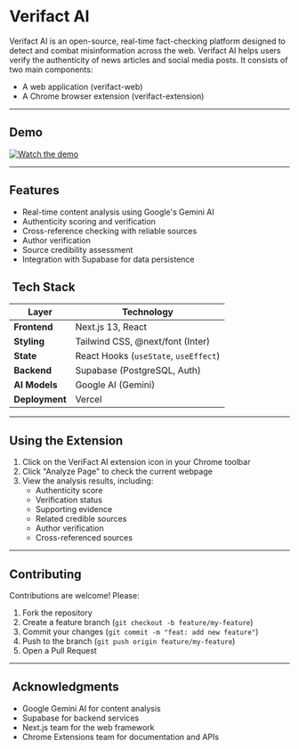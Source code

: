 # Verifact AI



Verifact AI is an open-source, real-time fact-checking platform designed to detect and combat misinformation across the web.  Verifact AI helps users verify the authenticity of news articles and social media posts. It consists of two main components:

- A web application (verifact-web)
- A Chrome browser extension (verifact-extension)

---
## Demo

[![Watch the demo](https://img.youtube.com/vi/bQNepG3mrLM/0.jpg)](https://youtu.be/bQNepG3mrLM)

---

## Features

- Real-time content analysis using Google's Gemini AI
- Authenticity scoring and verification
- Cross-reference checking with reliable sources
- Author verification
- Source credibility assessment
- Integration with Supabase for data persistence



##  Tech Stack

| Layer          | Technology                            |
| -------------- | ------------------------------------- |
| **Frontend**   | Next.js 13, React                     |
| **Styling**    | Tailwind CSS, @next/font (Inter)      |
| **State**      | React Hooks (`useState`, `useEffect`) |
| **Backend**    | Supabase (PostgreSQL, Auth)           |
| **AI Models**  | Google AI (Gemini)                    |
| **Deployment** | Vercel                                |

---

## Using the Extension

1. Click on the VeriFact AI extension icon in your Chrome toolbar
2. Click "Analyze Page" to check the current webpage
3. View the analysis results, including:
   - Authenticity score
   - Verification status
   - Supporting evidence
   - Related credible sources
   - Author verification
   - Cross-referenced sources

---

## Contributing

Contributions are welcome! Please:

1. Fork the repository
2. Create a feature branch (`git checkout -b feature/my-feature`)
3. Commit your changes (`git commit -m "feat: add new feature"`)
4. Push to the branch (`git push origin feature/my-feature`)
5. Open a Pull Request

---

##  Acknowledgments

- Google Gemini AI for content analysis
- Supabase for backend services
- Next.js team for the web framework
- Chrome Extensions team for documentation and APIs

